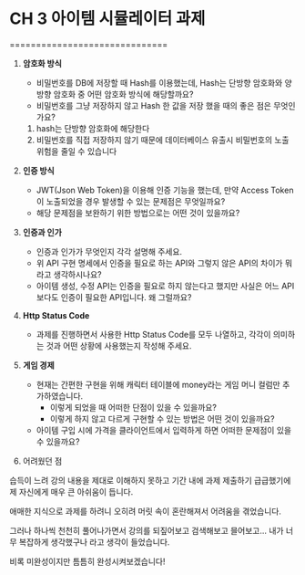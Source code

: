 # CH 3 아이템 시뮬레이터 과제

==============================

1. **암호화 방식**

   - 비밀번호를 DB에 저장할 때 Hash를 이용했는데, Hash는 단방향 암호화와 양방향 암호화 중 어떤 암호화 방식에 해당할까요?
   - 비밀번호를 그냥 저장하지 않고 Hash 한 값을 저장 했을 때의 좋은 점은 무엇인가요?

   1. hash는 단방향 암호화에 해당한다
   2. 비밀번호를 직접 저장하지 않기 때문에 데이터베이스 유출시 비밀번호의 노출 위험을 줄일 수 있습니다

2. **인증 방식**

   - JWT(Json Web Token)을 이용해 인증 기능을 했는데, 만약 Access Token이 노출되었을 경우 발생할 수 있는 문제점은 무엇일까요?
   - 해당 문제점을 보완하기 위한 방법으로는 어떤 것이 있을까요?

3. **인증과 인가**

   - 인증과 인가가 무엇인지 각각 설명해 주세요.
   - 위 API 구현 명세에서 인증을 필요로 하는 API와 그렇지 않은 API의 차이가 뭐라고 생각하시나요?
   - 아이템 생성, 수정 API는 인증을 필요로 하지 않는다고 했지만 사실은 어느 API보다도 인증이 필요한 API입니다. 왜 그럴까요?

4. **Http Status Code**

   - 과제를 진행하면서 사용한 Http Status Code를 모두 나열하고, 각각이 의미하는 것과 어떤 상황에 사용했는지 작성해 주세요.

5. **게임 경제**

   - 현재는 간편한 구현을 위해 캐릭터 테이블에 money라는 게임 머니 컬럼만 추가하였습니다.
     - 이렇게 되었을 때 어떠한 단점이 있을 수 있을까요?
     - 이렇게 하지 않고 다르게 구현할 수 있는 방법은 어떤 것이 있을까요?
   - 아이템 구입 시에 가격을 클라이언트에서 입력하게 하면 어떠한 문제점이 있을 수 있을까요?

6. 어려웠던 점
   
습득이 느려 강의 내용을 제대로 이해하지 못하고 기간 내에 과제 제출하기 급급했기에
제 자신에게 매우 큰 아쉬움이 듭니다.

애매한 지식으로 과제를 하려니
오히려 머릿 속이 혼란해져서
어려움을 겪었습니다.

그러나 하나씩 천천히 풀어나가면서 강의를 되짚어보고 검색해보고 믈어보고...
내가 너무 복잡하게 생각했구나 라고 생각이 들었습니다.

비록 미완성이지만 틈틈히 완성시켜보겠습니다!



